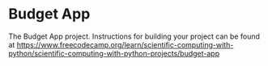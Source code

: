 # Budget App

The Budget App project. Instructions for building your project can be found at https://www.freecodecamp.org/learn/scientific-computing-with-python/scientific-computing-with-python-projects/budget-app
